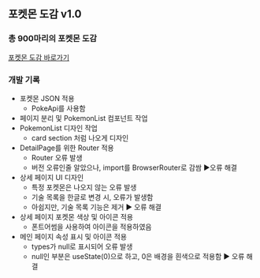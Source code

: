 ## 포켓몬 도감 v1.0

### 총 900마리의 포켓몬 도감

[포켓몬 도감 바로가기](https://newbean0312.github.io/pokemon-dex/)




### 개발 기록
 - 포켓몬 JSON 적용
   - PokeApi를 사용함
 - 페이지 분리 및 PokemonList 컴포넌트 작업
 - PokemonList 디자인 작업
   - card section 처럼 나오게 디자인
 - DetailPage를 위한 Router 적용
   - Router 오류 발생
   - 버전 오류인줄 알았으나, import를 BrowserRouter로 감쌈 ▶오류 해결
 - 상세 페이지 UI 디자인
   - 특정 포켓몬은 나오지 않는 오류 발생
   - 기술 목록을 한글로 변경 시, 오류가 발생함
   - 아쉽지만, 기술 목록 기능은 제거 ▶ 오류 해결
 - 상세 페이지 포켓몬 색상 및 아이콘 적용
   - 폰트어썸을 사용하여 아이콘을 적용하였음
 - 메인 페이지 속성 표시 및 아이콘 적용
   - types가 null로 표시되어 오류 발생
   - null인 부분은 useState(0)으로 하고, 0은 배경을 흰색으로 적용함 ▶ 오류 해결